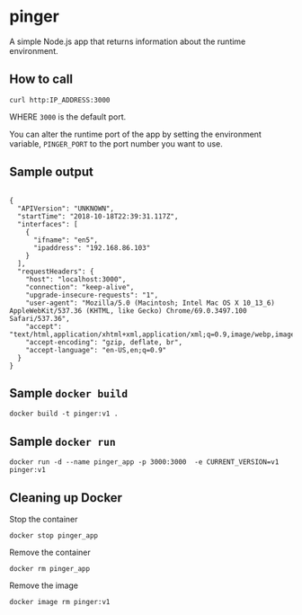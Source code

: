# pinger
A simple Node.js app that returns information about the runtime environment.

## How to call

`curl http:IP_ADDRESS:3000`

WHERE `3000` is the default port.

You can alter the runtime port of the app by setting the environment variable, `PINGER_PORT` to the port number you want to use.

## Sample output

```$xslt

{
  "APIVersion": "UNKNOWN",
  "startTime": "2018-10-18T22:39:31.117Z",
  "interfaces": [
    {
      "ifname": "en5",
      "ipaddress": "192.168.86.103"
    }
  ],
  "requestHeaders": {
    "host": "localhost:3000",
    "connection": "keep-alive",
    "upgrade-insecure-requests": "1",
    "user-agent": "Mozilla/5.0 (Macintosh; Intel Mac OS X 10_13_6) AppleWebKit/537.36 (KHTML, like Gecko) Chrome/69.0.3497.100 Safari/537.36",
    "accept": "text/html,application/xhtml+xml,application/xml;q=0.9,image/webp,image/apng,*/*;q=0.8",
    "accept-encoding": "gzip, deflate, br",
    "accept-language": "en-US,en;q=0.9"
  }
}
```

## Sample `docker build`
```$xslt
docker build -t pinger:v1 .
```

## Sample `docker run`
```$xslt
docker run -d --name pinger_app -p 3000:3000  -e CURRENT_VERSION=v1 pinger:v1
```

## Cleaning up Docker
Stop the container

`docker stop pinger_app`

Remove the container

`docker rm pinger_app`

Remove the image

`docker image rm pinger:v1`
